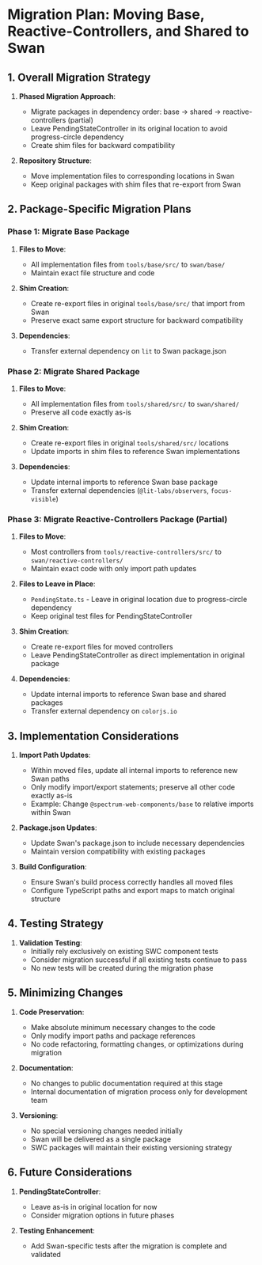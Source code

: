 # Migration Plan: Moving Base, Reactive-Controllers, and Shared to Swan

## 1. Overall Migration Strategy

1. **Phased Migration Approach**:

    - Migrate packages in dependency order: base → shared → reactive-controllers (partial)
    - Leave PendingStateController in its original location to avoid progress-circle dependency
    - Create shim files for backward compatibility

2. **Repository Structure**:
    - Move implementation files to corresponding locations in Swan
    - Keep original packages with shim files that re-export from Swan

## 2. Package-Specific Migration Plans

### Phase 1: Migrate Base Package

1. **Files to Move**:

    - All implementation files from `tools/base/src/` to `swan/base/`
    - Maintain exact file structure and code

2. **Shim Creation**:

    - Create re-export files in original `tools/base/src/` that import from Swan
    - Preserve exact same export structure for backward compatibility

3. **Dependencies**:
    - Transfer external dependency on `lit` to Swan package.json

### Phase 2: Migrate Shared Package

1. **Files to Move**:

    - All implementation files from `tools/shared/src/` to `swan/shared/`
    - Preserve all code exactly as-is

2. **Shim Creation**:

    - Create re-export files in original `tools/shared/src/` locations
    - Update imports in shim files to reference Swan implementations

3. **Dependencies**:
    - Update internal imports to reference Swan base package
    - Transfer external dependencies (`@lit-labs/observers`, `focus-visible`)

### Phase 3: Migrate Reactive-Controllers Package (Partial)

1. **Files to Move**:

    - Most controllers from `tools/reactive-controllers/src/` to `swan/reactive-controllers/`
    - Maintain exact code with only import path updates

2. **Files to Leave in Place**:

    - `PendingState.ts` - Leave in original location due to progress-circle dependency
    - Keep original test files for PendingStateController

3. **Shim Creation**:

    - Create re-export files for moved controllers
    - Leave PendingStateController as direct implementation in original package

4. **Dependencies**:
    - Update internal imports to reference Swan base and shared packages
    - Transfer external dependency on `colorjs.io`

## 3. Implementation Considerations

1. **Import Path Updates**:

    - Within moved files, update all internal imports to reference new Swan paths
    - Only modify import/export statements; preserve all other code exactly as-is
    - Example: Change `@spectrum-web-components/base` to relative imports within Swan

2. **Package.json Updates**:

    - Update Swan's package.json to include necessary dependencies
    - Maintain version compatibility with existing packages

3. **Build Configuration**:
    - Ensure Swan's build process correctly handles all moved files
    - Configure TypeScript paths and export maps to match original structure

## 4. Testing Strategy

1. **Validation Testing**:
    - Initially rely exclusively on existing SWC component tests
    - Consider migration successful if all existing tests continue to pass
    - No new tests will be created during the migration phase

## 5. Minimizing Changes

1. **Code Preservation**:

    - Make absolute minimum necessary changes to the code
    - Only modify import paths and package references
    - No code refactoring, formatting changes, or optimizations during migration

2. **Documentation**:

    - No changes to public documentation required at this stage
    - Internal documentation of migration process only for development team

3. **Versioning**:
    - No special versioning changes needed initially
    - Swan will be delivered as a single package
    - SWC packages will maintain their existing versioning strategy

## 6. Future Considerations

1. **PendingStateController**:

    - Leave as-is in original location for now
    - Consider migration options in future phases

2. **Testing Enhancement**:
    - Add Swan-specific tests after the migration is complete and validated
